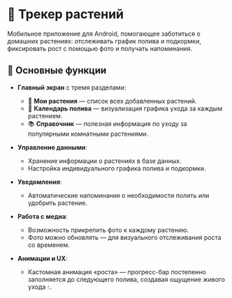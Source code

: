 # 🌿 Трекер растений

Мобильное приложение для Android, помогающее заботиться о домашних растениях: отслеживать график полива и подкормки, фиксировать рост с помощью фото и получать напоминания.

## 📱 Основные функции

- **Главный экран** с тремя разделами:
  - 🌱 **Мои растения** — список всех добавленных растений.
  - 📅 **Календарь полива** — визуализация графика ухода за каждым растением.
  - 📚 **Справочник** — полезная информация по уходу за популярными комнатными растениями.

- **Управление данными**:
  - Хранение информации о растениях в базе данных.
  - Настройка индивидуального графика полива и подкормки.

- **Уведомления**:
  - Автоматические напоминания о необходимости полить или удобрить растение.

- **Работа с медиа**:
  - Возможность прикрепить фото к каждому растению.
  - Фото можно обновлять — для визуального отслеживания роста со временем.

- **Анимации и UX**:
  - Кастомная анимация «роста» — прогресс-бар постепенно заполняется до следующего полива, создавая ощущение живого ухода 💧.
